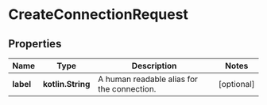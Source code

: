 
# CreateConnectionRequest

## Properties
Name | Type | Description | Notes
------------ | ------------- | ------------- | -------------
**label** | **kotlin.String** | A human readable alias for the connection. |  [optional]



